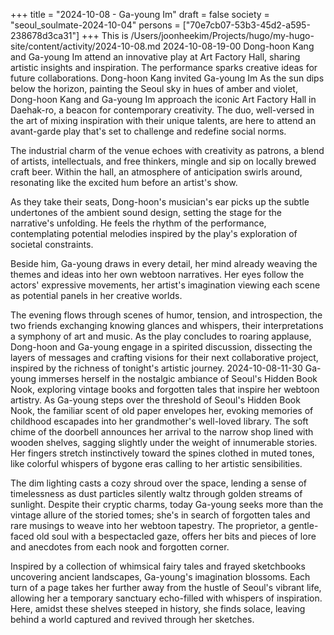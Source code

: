 +++
title = "2024-10-08 - Ga-young Im"
draft = false
society = "seoul_soulmate-2024-10-04"
persons = ["70e7cb07-53b3-45d2-a595-238678d3ca31"]
+++
This is /Users/joonheekim/Projects/hugo/my-hugo-site/content/activity/2024-10-08.md
2024-10-08-19-00
Dong-hoon Kang and Ga-young Im attend an innovative play at Art Factory Hall, sharing artistic insights and inspiration. The performance sparks creative ideas for future collaborations.
Dong-hoon Kang invited Ga-young Im
As the sun dips below the horizon, painting the Seoul sky in hues of amber and violet, Dong-hoon Kang and Ga-young Im approach the iconic Art Factory Hall in Daehak-ro, a beacon for contemporary creativity. The duo, well-versed in the art of mixing inspiration with their unique talents, are here to attend an avant-garde play that's set to challenge and redefine social norms.

The industrial charm of the venue echoes with creativity as patrons, a blend of artists, intellectuals, and free thinkers, mingle and sip on locally brewed craft beer. Within the hall, an atmosphere of anticipation swirls around, resonating like the excited hum before an artist's show.

As they take their seats, Dong-hoon's musician's ear picks up the subtle undertones of the ambient sound design, setting the stage for the narrative's unfolding. He feels the rhythm of the performance, contemplating potential melodies inspired by the play's exploration of societal constraints.

Beside him, Ga-young draws in every detail, her mind already weaving the themes and ideas into her own webtoon narratives. Her eyes follow the actors' expressive movements, her artist's imagination viewing each scene as potential panels in her creative worlds.

The evening flows through scenes of humor, tension, and introspection, the two friends exchanging knowing glances and whispers, their interpretations a symphony of art and music. As the play concludes to roaring applause, Dong-hoon and Ga-young engage in a spirited discussion, dissecting the layers of messages and crafting visions for their next collaborative project, inspired by the richness of tonight's artistic journey.
2024-10-08-11-30
Ga-young immerses herself in the nostalgic ambiance of Seoul's Hidden Book Nook, exploring vintage books and forgotten tales that inspire her webtoon artistry.
As Ga-young steps over the threshold of Seoul's Hidden Book Nook, the familiar scent of old paper envelopes her, evoking memories of childhood escapades into her grandmother's well-loved library. The soft chime of the doorbell announces her arrival to the narrow shop lined with wooden shelves, sagging slightly under the weight of innumerable stories. Her fingers stretch instinctively toward the spines clothed in muted tones, like colorful whispers of bygone eras calling to her artistic sensibilities.

The dim lighting casts a cozy shroud over the space, lending a sense of timelessness as dust particles silently waltz through golden streams of sunlight. Despite their cryptic charms, today Ga-young seeks more than the vintage allure of the storied tomes; she's in search of forgotten tales and rare musings to weave into her webtoon tapestry. The proprietor, a gentle-faced old soul with a bespectacled gaze, offers her bits and pieces of lore and anecdotes from each nook and forgotten corner.

Inspired by a collection of whimsical fairy tales and frayed sketchbooks uncovering ancient landscapes, Ga-young's imagination blossoms. Each turn of a page takes her further away from the hustle of Seoul's vibrant life, allowing her a temporary sanctuary echo-filled with whispers of inspiration. Here, amidst these shelves steeped in history, she finds solace, leaving behind a world captured and revived through her sketches.
